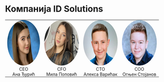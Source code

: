# Компанија ID Solutions

<table style="border-collapse:collapse;border:0;">
    <tr>
        <td style="text-align:center; border:none; padding-top:0; padding-bottom:0;"><img src=./images/ana.jpg style="border-radius:50%; width:150px; height:150px;"></td>
        <td style="text-align:center; border:none; padding-top:0; padding-bottom:0;"><img src=./images/mila.jpg style="border-radius:50%; width:150px; height:150px;"></td>
        <td style="text-align:center; border:none; padding-top:0; padding-bottom:0;"><img src=./images/aleksa.jpg style="border-radius:50%; width:150px; height:150px;"></td>
        <td style="text-align:center; border:none; padding-top:0; padding-bottom:0;"><img src=./images/ognjen.jpg style="border-radius:50%; width:150px; height:150px;"></td>
    </tr>
    <tr>
        <td style="text-align:center; border:none; padding-top:0; padding-bottom:0;">CEO</td>
        <td style="text-align:center; border:none; padding-top:0; padding-bottom:0;">CFO</td>
        <td style="text-align:center; border:none; padding-top:0; padding-bottom:0;">CTO</td>
        <td style="text-align:center; border:none; padding-top:0; padding-bottom:0;">COO</td>
    </tr>
    <tr>
        <td style="text-align:center; border:none; padding-top:0; padding-bottom:0;">Ана Ђурић</td>
        <td style="text-align:center; border:none; padding-top:0; padding-bottom:0;">Мила Поповић</td>
        <td style="text-align:center; border:none; padding-top:0; padding-bottom:0;">Алекса Варићак</td>
        <td style="text-align:center; border:none; padding-top:0; padding-bottom:0;">Огњен Стојанов</td>
    </tr>
</table>
